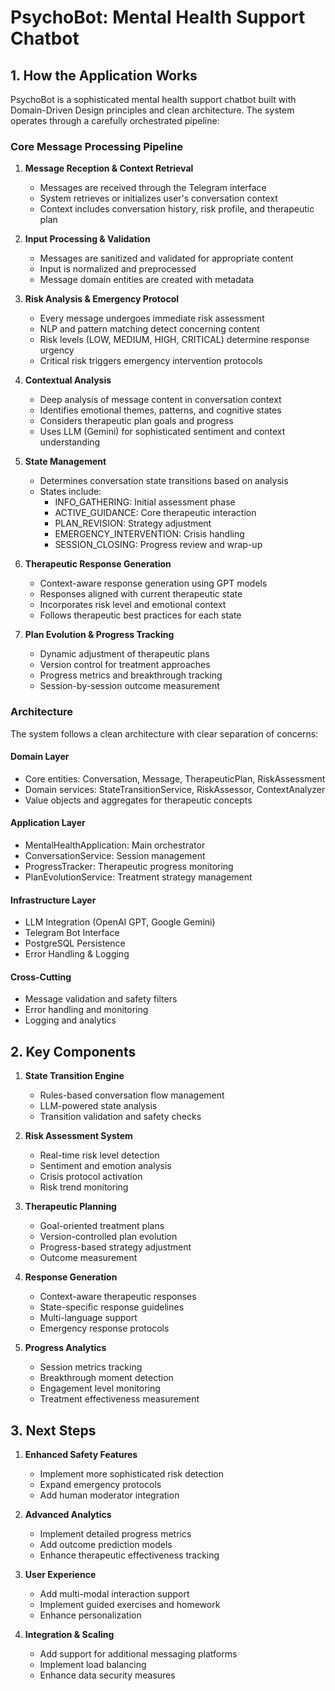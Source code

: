 # PsychoBot: Mental Health Support Chatbot

## 1. How the Application Works

PsychoBot is a sophisticated mental health support chatbot built with Domain-Driven Design principles and clean architecture. The system operates through a carefully orchestrated pipeline:

### Core Message Processing Pipeline

1. **Message Reception & Context Retrieval**
   - Messages are received through the Telegram interface
   - System retrieves or initializes user's conversation context
   - Context includes conversation history, risk profile, and therapeutic plan

2. **Input Processing & Validation**
   - Messages are sanitized and validated for appropriate content
   - Input is normalized and preprocessed
   - Message domain entities are created with metadata

3. **Risk Analysis & Emergency Protocol**
   - Every message undergoes immediate risk assessment
   - NLP and pattern matching detect concerning content
   - Risk levels (LOW, MEDIUM, HIGH, CRITICAL) determine response urgency
   - Critical risk triggers emergency intervention protocols

4. **Contextual Analysis**
   - Deep analysis of message content in conversation context
   - Identifies emotional themes, patterns, and cognitive states
   - Considers therapeutic plan goals and progress
   - Uses LLM (Gemini) for sophisticated sentiment and context understanding

5. **State Management**
   - Determines conversation state transitions based on analysis
   - States include:
     - INFO_GATHERING: Initial assessment phase
     - ACTIVE_GUIDANCE: Core therapeutic interaction
     - PLAN_REVISION: Strategy adjustment
     - EMERGENCY_INTERVENTION: Crisis handling
     - SESSION_CLOSING: Progress review and wrap-up

6. **Therapeutic Response Generation**
   - Context-aware response generation using GPT models
   - Responses aligned with current therapeutic state
   - Incorporates risk level and emotional context
   - Follows therapeutic best practices for each state

7. **Plan Evolution & Progress Tracking**
   - Dynamic adjustment of therapeutic plans
   - Version control for treatment approaches
   - Progress metrics and breakthrough tracking
   - Session-by-session outcome measurement

### Architecture

The system follows a clean architecture with clear separation of concerns:

#### Domain Layer
- Core entities: Conversation, Message, TherapeuticPlan, RiskAssessment
- Domain services: StateTransitionService, RiskAssessor, ContextAnalyzer
- Value objects and aggregates for therapeutic concepts

#### Application Layer
- MentalHealthApplication: Main orchestrator
- ConversationService: Session management
- ProgressTracker: Therapeutic progress monitoring
- PlanEvolutionService: Treatment strategy management

#### Infrastructure Layer
- LLM Integration (OpenAI GPT, Google Gemini)
- Telegram Bot Interface
- PostgreSQL Persistence
- Error Handling & Logging

#### Cross-Cutting
- Message validation and safety filters
- Error handling and monitoring
- Logging and analytics

## 2. Key Components

1. **State Transition Engine**
   - Rules-based conversation flow management
   - LLM-powered state analysis
   - Transition validation and safety checks

2. **Risk Assessment System**
   - Real-time risk level detection
   - Sentiment and emotion analysis
   - Crisis protocol activation
   - Risk trend monitoring

3. **Therapeutic Planning**
   - Goal-oriented treatment plans
   - Version-controlled plan evolution
   - Progress-based strategy adjustment
   - Outcome measurement

4. **Response Generation**
   - Context-aware therapeutic responses
   - State-specific response guidelines
   - Multi-language support
   - Emergency response protocols

5. **Progress Analytics**
   - Session metrics tracking
   - Breakthrough moment detection
   - Engagement level monitoring
   - Treatment effectiveness measurement

## 3. Next Steps

1. **Enhanced Safety Features**
   - Implement more sophisticated risk detection
   - Expand emergency protocols
   - Add human moderator integration

2. **Advanced Analytics**
   - Implement detailed progress metrics
   - Add outcome prediction models
   - Enhance therapeutic effectiveness tracking

3. **User Experience**
   - Add multi-modal interaction support
   - Implement guided exercises and homework
   - Enhance personalization

4. **Integration & Scaling**
   - Add support for additional messaging platforms
   - Implement load balancing
   - Enhance data security measures
